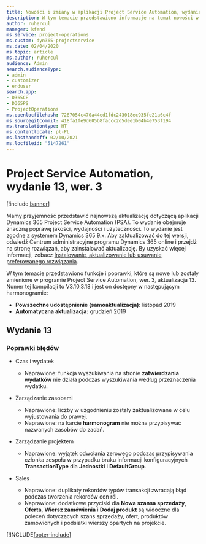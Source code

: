 ```yaml
---
title: Nowości i zmiany w aplikacji Project Service Automation, wydanie 13, wer. 3
description: W tym temacie przedstawiono informacje na temat nowości w aktualizacji usługi Project Service Automation, wydanie 13, wer. 3.
author: ruhercul
manager: kfend
ms.service: project-operations
ms.custom: dyn365-projectservice
ms.date: 02/04/2020
ms.topic: article
ms.author: ruhercul
audience: Admin
search.audienceType:
- admin
- customizer
- enduser
search.app:
- D365CE
- D365PS
- ProjectOperations
ms.openlocfilehash: 7287054c470a44ed1fdc243018ec935fe21a6c4f
ms.sourcegitcommit: 418fa1fe9d605b8faccc2d5dee1b04b4e753f194
ms.translationtype: HT
ms.contentlocale: pl-PL
ms.lasthandoff: 02/10/2021
ms.locfileid: "5147261"
---
```

# <a name="project-service-automation-update-release-13-v3"></a>Project Service Automation, wydanie 13, wer. 3

[!include [banner](../includes/psa-now-project-operations.md)]

Mamy przyjemność przedstawić najnowszą aktualizację dotyczącą aplikacji Dynamics 365 Project Service Automation (PSA). To wydanie obejmuje znaczną poprawę jakości, wydajności i użyteczności. To wydanie jest zgodne z systemem Dynamics 365 9.x. Aby zaktualizować do tej wersji, odwiedź Centrum administracyjne programu Dynamics 365 online i przejdź na stronę rozwiązań, aby zainstalować aktualizację. By uzyskać więcej informacji, zobacz [Instalowanie, aktualizowanie lub usuwanie preferowanego rozwiązania](https://docs.microsoft.com/power-platform/admin/install-remove-preferred-solution).

W tym temacie przedstawiono funkcje i poprawki, które są nowe lub zostały zmienione w programie Project Service Automation, wer. 3, aktualizacja 13. Numer tej kompilacji to V3.10.3.18 i jest on dostępny w następującym harmonogramie:

- **Powszechne udostępnienie (samoaktualizacja):** listopad 2019
- **Automatyczna aktualizacja:** grudzień 2019


## <a name="update-release-13"></a>Wydanie 13 

### <a name="bug-fixes"></a>Poprawki błędów

- Czas i wydatek

     - Naprawione: funkcja wyszukiwania na stronie **zatwierdzania wydatków** nie działa podczas wyszukiwania według przeznaczenia wydatku.

- Zarządzanie zasobami

     - Naprawione: liczby w uzgodnieniu zostały zaktualizowane w celu wyjustowania do prawej.
     - Naprawione: na karcie **harmonogram** nie można przypisywać nazwanych zasobów do zadań.

- Zarządzanie projektem

     - Naprawione: wyjątek odwołania zerowego podczas przypisywania członka zespołu w przypadku braku informacji konfiguracyjnych **TransactionType** dla **Jednostki** i **DefaultGroup**.

- Sales

     - Naprawione: duplikaty rekordów typów transakcji zwracają błąd podczas tworzenia rekordów cen ról.
     - Naprawione: dodatkowe przyciski dla **Nowa szansa sprzedaży**, **Oferta**, **Wiersz zamówienia** i **Dodaj produkt** są widoczne dla poleceń dotyczących szans sprzedaży, ofert, produktów zamówionych i podsiatki wierszy opartych na projekcie.




[!INCLUDE[footer-include](../includes/footer-banner.md)]